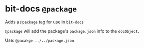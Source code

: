 # bit-docs `@package`

Adds a `@package` tag for use in `bit-docs`

`@package` will add the package's `package.json` info to the `docObject`.

Use: `@pacakge ../../package.json`
